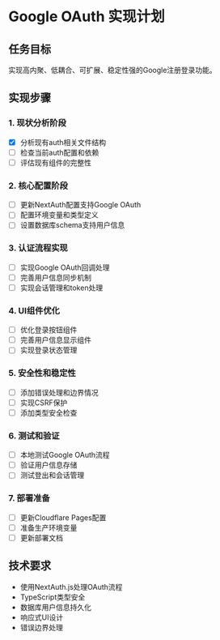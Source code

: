 # Google OAuth 实现计划

## 任务目标
实现高内聚、低耦合、可扩展、稳定性强的Google注册登录功能。

## 实现步骤

### 1. 现状分析阶段
- [x] 分析现有auth相关文件结构
- [ ] 检查当前auth配置和依赖
- [ ] 评估现有组件的完整性

### 2. 核心配置阶段
- [ ] 更新NextAuth配置支持Google OAuth
- [ ] 配置环境变量和类型定义
- [ ] 设置数据库schema支持用户信息

### 3. 认证流程实现
- [ ] 实现Google OAuth回调处理
- [ ] 完善用户信息同步机制
- [ ] 实现会话管理和token处理

### 4. UI组件优化
- [ ] 优化登录按钮组件
- [ ] 完善用户信息显示组件
- [ ] 实现登录状态管理

### 5. 安全性和稳定性
- [ ] 添加错误处理和边界情况
- [ ] 实现CSRF保护
- [ ] 添加类型安全检查

### 6. 测试和验证
- [ ] 本地测试Google OAuth流程
- [ ] 验证用户信息存储
- [ ] 测试登出和会话管理

### 7. 部署准备
- [ ] 更新Cloudflare Pages配置
- [ ] 准备生产环境变量
- [ ] 更新部署文档

## 技术要求
- 使用NextAuth.js处理OAuth流程
- TypeScript类型安全
- 数据库用户信息持久化
- 响应式UI设计
- 错误边界处理

